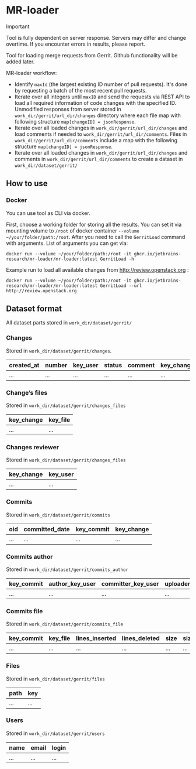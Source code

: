 # MR-loader

> [!IMPORTANT]  
> Tool is fully dependent on server response. Servers may differ and change overtime.
> If you encounter errors in results, please report.

Tool for loading merge requests from Gerrit. Github functionality will be added later.

MR-loader workflow:

* Identify `maxId` (the largest existing ID number of pull requests). It's done by requesting a batch of the most recent pull
  requests.
* Iterate over all integers until `maxID` and send the requests via REST API to load all required information of code
  changes with the specified ID.
  Unmodified responses from server stored in `work_dir/gerrit/url_dir/changes` directory where each file map with
  following structure `map[changeID] = jsonResponse`.
* Iterate over all loaded changes in `work_dir/gerrit/url_dir/changes` and load comments if needed
  to `work_dir/gerrit/url_dir/comments`.
  Files in `work_dir/gerrit/url_dir/comments` include a map with the following structure `map[changeID] = jsonResponse`.
* Iterate over all loaded changes in `work_dir/gerrit/url_dir/changes` and comments
  in `work_dir/gerrit/url_dir/comments` to create a dataset in
  `work_dir/dataset/gerrit/`

## How to use

### Docker

You can use tool as CLI via docker.

First, choose a working folder for storing all the results. You can set it via mounting volume to `/root` of docker
container
`--volume ~/your/folder/path:/root`. After you need to call the `GerritLoad` command with arguments. List of
arguments you can get via:

```shell scrip
docker run --volume ~/your/folder/path:/root -it ghcr.io/jetbrains-research/mr-loader/mr-loader:latest GerritLoad -h
```

Example run to load all available changes from http://review.openstack.org :

```shell script
docker run --volume ~/your/folder/path:/root -it ghcr.io/jetbrains-research/mr-loader/mr-loader:latest GerritLoad --url http://review.openstack.org
```

## Dataset format

All dataset parts stored in `work_dir/dataset/gerrit/`

### Changes

Stored in `work_dir/dataset/gerrit/changes`.

| created_at | number | key_user | status | comment | key_change | updated_time | subject |
|------------|--------|----------|--------|---------|------------|--------------|---------|
| ...        | ...    | ...      | ...    | ...     | ...        | ...          | ...     |

### Change’s files

Stored in `work_dir/dataset/gerrit/changes_files`

| key_change | key_file | 
|------------|----------|
| ...        | ...      |

### Changes reviewer

Stored in `work_dir/dataset/gerrit/changes_files`

| key_change | key_user |
|------------|----------|
| ...        | ...      |

### Commits

Stored in `work_dir/dataset/gerrit/commits`

| oid | committed_date | key_commit | key_change |
|-----|----------------|------------|------------|
| ... | ...            | ...        | ...        |

### Commits author

Stored in `work_dir/dataset/gerrit/commits_author`

| key_commit | author_key_user | committer_key_user | uploader_key_user |
|------------|-----------------|--------------------|-------------------|
| ...        | ...             | ...                | ...               |

### Commits file

Stored in `work_dir/dataset/gerrit/commits_file`

| key_commit | key_file | lines_inserted | lines_deleted	 | size	 | size_delta | status |
|------------|----------|----------------|----------------|-------|------------|--------|
| ...        | ...      | ...            | ...            | ...   | ...        | ...    | 

### Files

Stored in `work_dir/dataset/gerrit/files`

| path | key |
|------|-----|
| ...  | ... |

### Users

Stored in `work_dir/dataset/gerrit/users`

| name | email | login |
|------|-------|-------|
| ...  | ...   | ...   |
